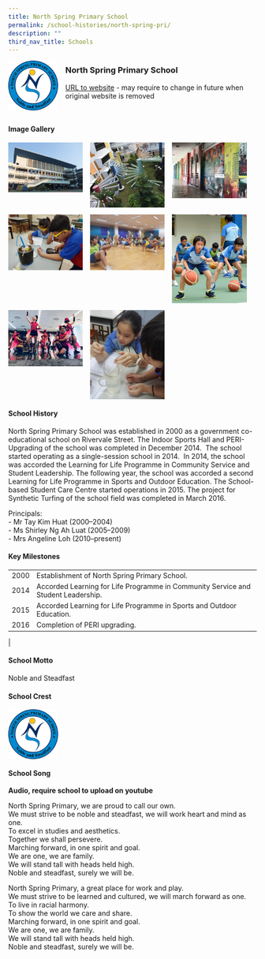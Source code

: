 ```yaml
---
title: North Spring Primary School
permalink: /school-histories/north-spring-pri/
description: ""
third_nav_title: Schools
---
```

<img src="/images/northspringpri1.png" style="width:20%;margin-right:15px;" align = "left">

### **North Spring Primary School**
[URL to website](https://northspringpri.moe.edu.sg/) - may require to change in future when original website is removed

<br clear="left">

#### **Image Gallery**

<p><a href="/images/northspringpri2.jpg">  
<img src="/images/northspringpri2.jpg" style="width:30%;margin-right:15px;" align = "left">
</a></p>

<p><a href="/images/northspringpri3.jpg">  
<img src="/images/northspringpri3.jpg" style="width:30%;margin-right:15px;" align = "left">
</a></p>

<p><a href="/images/northspringpri4.jpg">  
<img src="/images/northspringpri4.jpg" style="width:30%;margin-right:15px;" align = "left">
</a></p>

<br clear="left">

<p><a href="/images/northspringpri5.jpg">  
<img src="/images/northspringpri5.jpg" style="width:30%;margin-right:15px;" align = "left">
</a></p>

<p><a href="/images/northspringpri6.jpg">  
<img src="/images/northspringpri6.jpg" style="width:30%;margin-right:15px;" align = "left">
</a></p>

<p><a href="/images/northspringpri7.jpg">  
<img src="/images/northspringpri7.jpg" style="width:30%;margin-right:15px;" align = "left">
</a></p>

<br clear="left">

<p><a href="/images/northspringpri8.jpg">  
<img src="/images/northspringpri8.jpg" style="width:30%;margin-right:15px;" align = "left">
</a></p>

<p><a href="/images/northspringpri9.jpg">  
<img src="/images/northspringpri9.jpg" style="width:30%;margin-right:15px;" align = "left">
</a></p>

<br clear="left">

#### **School History**
North Spring Primary School was established in 2000 as a government co-educational school on Rivervale Street. The Indoor Sports Hall and PERI-Upgrading of the school was completed in December 2014.  The school started operating as a single-session school in 2014.  In 2014, the school was accorded the Learning for Life Programme in Community Service and Student Leadership. The following year, the school was accorded a second Learning for Life Programme in Sports and Outdoor Education. The School-based Student Care Centre started operations in 2015. The project for Synthetic Turfing of the school field was completed in March 2016. 

Principals:<br>
\- Mr Tay Kim Huat (2000–2004)<br>
\- Ms Shirley Ng Ah Luat (2005–2009)<br>
\- Mrs Angeline Loh (2010–present)

#### **Key Milestones**

|  |  |
|:---:|---|
| 2000 | Establishment of North Spring Primary School. |
| 2014 | Accorded Learning for Life Programme in Community Service and Student Leadership. |
| 2015 | Accorded Learning for Life Programme in Sports and Outdoor Education. |
| 2016 | Completion of PERI upgrading. |
|

#### **School Motto**
Noble and Steadfast

#### **School Crest**
<img src="/images/northspringpri1.png" style="width:20%;margin-right:15px;" align = "left">

<br clear="left">

#### **School Song**
**Audio, require school to upload on youtube**

North Spring Primary, we are proud to call our own.<br>
We must strive to be noble and steadfast, we will work heart and mind as one.<br>
To excel in studies and aesthetics.<br>
Together we shall persevere.<br>
Marching forward, in one spirit and goal.<br>
We are one, we are family.<br>
We will stand tall with heads held high.<br>
Noble and steadfast, surely we will be.

North Spring Primary, a great place for work and play.<br>
We must strive to be learned and cultured, we will march forward as one.<br>
To live in racial harmony.<br>
To show the world we care and share.<br>
Marching forward, in one spirit and goal.<br>
We are one, we are family.<br>
We will stand tall with heads held high.<br>
Noble and steadfast, surely we will be.